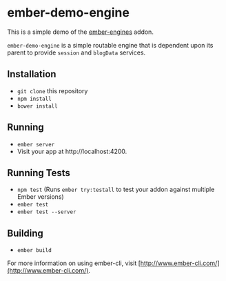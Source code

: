 # ember-demo-engine

This is a simple demo of the
[ember-engines](https://github.com/dgeb/ember-engines) addon.

`ember-demo-engine` is a simple routable engine that is dependent upon its
parent to provide `session` and `blogData` services.

## Installation

* `git clone` this repository
* `npm install`
* `bower install`

## Running

* `ember server`
* Visit your app at http://localhost:4200.

## Running Tests

* `npm test` (Runs `ember try:testall` to test your addon against multiple Ember versions)
* `ember test`
* `ember test --server`

## Building

* `ember build`

For more information on using ember-cli, visit [http://www.ember-cli.com/](http://www.ember-cli.com/).
